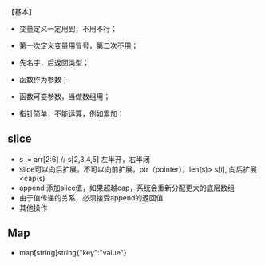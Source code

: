 



【基本】
- 变量定义一定用到，不用不行；
- 第一次定义变量用冒号，第二次不用；

- 先名字，后返回类型；
- 函数作为参数；
- 函数可变参数，当做数组用；

- 指针简单，不能运算，例如累加；



## slice
- s := arr[2:6] // s[2,3,4,5] 左半开，右半闭
- slice可以向后扩展，不可以向前扩展，ptr（pointer），len(s)> s[i], 向后扩展<cap(s)
- append 添加slice值，如果超越cap，系统会重新分配更大的底层数组
- 由于值传递的关系，必须接受append的返回值
- 其他操作

## Map
- map[string]string{"key":"value"}